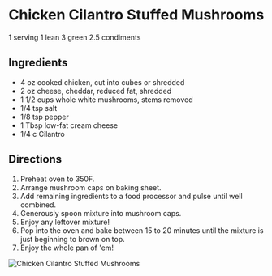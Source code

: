 # Chicken Cilantro Stuffed Mushrooms

1 serving
1 lean
3 green
2.5 condiments

## Ingredients
* 4 oz cooked chicken, cut into cubes or shredded
* 2 oz cheese, cheddar, reduced fat, shredded 
* 1 1/2 cups whole white mushrooms, stems removed 
* 1/4 tsp salt 
* 1/8 tsp pepper 
* 1 Tbsp low-fat cream cheese
* 1/4 c Cilantro 

## Directions
1. Preheat oven to 350F. 
2. Arrange mushroom caps on baking sheet. 
3. Add remaining ingredients to a food processor and pulse until well combined. 
4. Generously spoon mixture into mushroom caps. 
5. Enjoy any leftover mixture! 
6. Pop into the oven and bake between 15 to 20 minutes until the mixture is just beginning to brown on top. 
7. Enjoy the whole pan of 'em!

![Chicken Cilantro Stuffed Mushrooms](images/Chicken%20Cilantro%20Stuffed%20Mushrooms.png)

